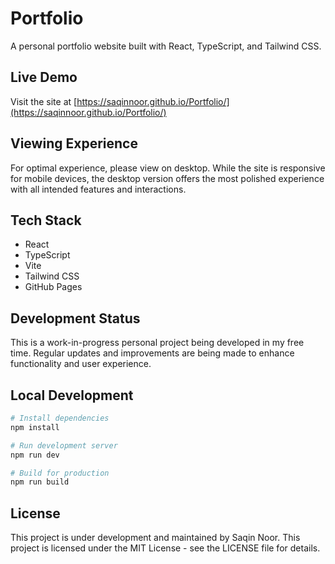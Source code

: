 # Portfolio

A personal portfolio website built with React, TypeScript, and Tailwind CSS.

## Live Demo
Visit the site at [https://saqinnoor.github.io/Portfolio/](https://saqinnoor.github.io/Portfolio/)

## Viewing Experience
For optimal experience, please view on desktop. While the site is responsive for mobile devices, the desktop version offers the most polished experience with all intended features and interactions.

## Tech Stack
- React
- TypeScript
- Vite
- Tailwind CSS
- GitHub Pages

## Development Status
This is a work-in-progress personal project being developed in my free time. Regular updates and improvements are being made to enhance functionality and user experience.

## Local Development
```bash
# Install dependencies
npm install

# Run development server
npm run dev

# Build for production
npm run build
```

## License
This project is under development and maintained by Saqin Noor. This project is licensed under the MIT License - see the LICENSE file for details.